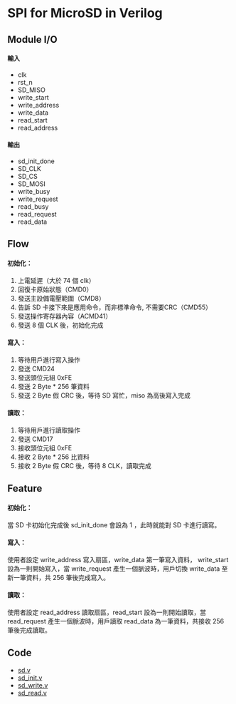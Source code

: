 # SPI for MicroSD in Verilog

## Module I/O

#### 輸入
- clk
- rst_n
- SD_MISO
- write_start
- write_address
- write_data
- read_start
- read_address
#### 輸出
- sd_init_done
- SD_CLK
- SD_CS
- SD_MOSI
- write_busy
- write_request
- read_busy
- read_request
- read_data

## Flow

#### 初始化：
1. 上電延遲（大於 74 個 clk）
2. 回復卡原始狀態（CMD0）
3. 發送主設備電壓範圍（CMD8）
4. 告訴 SD 卡接下來是應用命令，而非標準命令, 不需要CRC（CMD55）
5. 發送操作寄存器內容（ACMD41）
6. 發送 8 個 CLK 後，初始化完成

#### 寫入：
1. 等待用戶進行寫入操作
2. 發送 CMD24
3. 發送頭位元組 0xFE
4. 發送 2 Byte * 256 筆資料
5. 發送 2 Byte 假 CRC 後，等待 SD 寫忙，miso 為高後寫入完成

#### 讀取：
1. 等待用戶進行讀取操作
2. 發送 CMD17
3. 接收頭位元組 0xFE
4. 接收 2 Byte * 256 比資料
5. 接收 2 Byte 假 CRC 後，等待 8 CLK，讀取完成

## Feature

#### 初始化：
當 SD 卡初始化完成後 sd_init_done 會設為 1 ，此時就能對 SD 卡進行讀寫。

#### 寫入：
使用者設定 write_address 寫入扇區，write_data 第一筆寫入資料， write_start 設為一則開始寫入，當 write_request 產生一個脈波時，用戶切換 write_data 至新一筆資料，共 256 筆後完成寫入。

#### 讀取：
使用者設定 read_address 讀取扇區，read_start 設為一則開始讀取，當 read_request 產生一個脈波時，用戶讀取 read_data 為一筆資料，共接收 256 筆後完成讀取。

## Code

- [sd.v](https://github.com/zyx1121/sd.v/blob/main/sd.v)
- [sd_init.v](https://github.com/zyx1121/sd.v/blob/main/sd_init.v)
- [sd_write.v](https://github.com/zyx1121/sd.v/blob/main/sd_write.v)
- [sd_read.v](https://github.com/zyx1121/sd.v/blob/main/sd_read.v)
